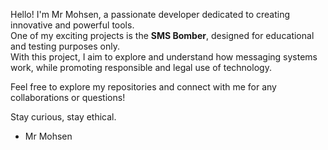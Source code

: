 Hello! I'm Mr Mohsen, a passionate developer dedicated to creating innovative and powerful tools.  
One of my exciting projects is the **SMS Bomber**, designed for educational and testing purposes only.  
With this project, I aim to explore and understand how messaging systems work, while promoting responsible and legal use of technology.

Feel free to explore my repositories and connect with me for any collaborations or questions!

Stay curious, stay ethical.  
- Mr Mohsen
